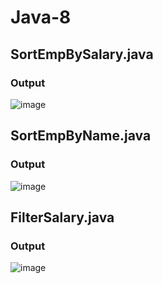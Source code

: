 # Java-8

## SortEmpBySalary.java
### Output
![image](https://user-images.githubusercontent.com/46570973/194091397-d5a7d64e-1c5e-4d00-895f-0ad62e9759a4.png)

## SortEmpByName.java
### Output
![image](https://user-images.githubusercontent.com/46570973/194093157-d470b89b-e294-4804-b7f9-58c57b467c38.png)

## FilterSalary.java
### Output
![image](https://user-images.githubusercontent.com/46570973/194095523-b87304c4-2f17-42ac-b719-55a302387371.png)
